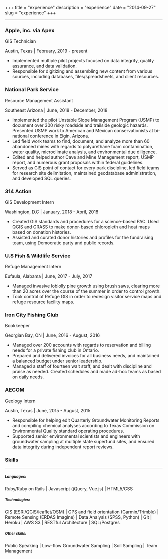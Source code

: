 +++
title = "experience"
description = "experience"
date = "2014-09-27"
slug = "experience"
+++
<hr>
<h3>Apple, inc. via Apex</h3>
<p>GIS Technician</p>
<p>Austin, Texas | February, 2019 - present</p>
<ul>
    <li>Implemented multiple pilot projects focused on data integrity, quality assurance, and data validation.</li>
    <li>Responsible for digitizing and assembling new content from various sources, including databases, files/spreadsheets, and client resources. </li>
</ul>
<h3>National Park Service</h3>
<p>Resource Management Assistant</p>
<p>Southeast Arizona | June, 2018 - December, 2018</p>
<ul>
    <li>Implemented the pilot Unstable Slope Management Program (USMP) to document over 300 risky roadside and trailside geologic hazards. Presented USMP work to American and Mexican conservationists at bi- national conference in Elgin, Arizona.</li>
    <li>Led field work teams to find, document, and analyze more than 60 abandoned mines with regards to polyurethane foam contamination, water quality, microclimate analysis, and environmental due diligence.</li>
    <li>Edited and helped author Cave and Mine Management report, USMP report, and numerous grant proposals within federal guidelines. </li>
    <li>Served as GIS point of contact for every park discipline, led field teams for research site delimitation,  maintained geodatabase administration, and developed SQL queries.</li>
</ul>
<h3>314 Action</h3>
<p>GIS Development Intern</p>
<p>Washington, D.C | January, 2018 - April, 2018</p>
<ul>
    <li>Created GIS standards and procedures for a science-based PAC. Used QGIS and GRASS to make donor-based chloropleth and heat maps based on donation histories.</li>
    <li>Assisted and curated donor histories and profiles for the fundraising team, using Democratic party and public records.</li>
</ul>
<h3>U.S Fish & Wildlife Service</h3>
<p>Refuge Management Intern</p>
<p>Eufaula, Alabama | June, 2017 - July, 2017</p>
<ul>
    <li>Managed invasive loblolly pine growth using brush saws, clearing more than 20 acres over the course of the summer in order to control growth.</li>
    <li>Took control of Refuge GIS in order to redesign visitor service maps and refuge resource facility maps.</li>
</ul>
<h3>Iron City Fishing Club</h3>
<p>Bookkeeper</p>
<p>Georgian Bay, ON | June, 2016 - August, 2016</p>
<ul>
    <li>Managed over 200 accounts with regards to reservation and billing needs for a private fishing club in Ontario.</li>
    <li>Prepared and delivered invoices for all business needs, and maintained a balanced budget under senior leadership.</li>
    <li>Managed a staff of fourteen wait staff, and dealt with discipline and praise as needed. Created schedules and made ad-hoc teams as based on daily needs.</li>
</ul>
<h3>AECOM</h3>
<p>Geology Intern</p>
<p>Austin, Texas | June, 2015 - August, 2015</p>
<ul>
    <li>Responsible for helping edit Quarterly Groundwater Monitoring Reports and compiling chemical analyses according to Texas Commission on Environmental Quality standard operating procedures. </li>
    <li>Supported senior environmental scientists and engineers with groundwater sampling at multiple state superfund sites, and ensured data integrity during independent report reviews. </li>
</ul>
<div class="skills">
    <h3>Skills</h3>
    <hr>
    <div class="skills-container">
        <h5 class="skills-header"><small>Languages:</small></h5>
        <a class="btn disabled">Ruby/Ruby on Rails</a> | 
        <a class="btn disabled">Javascript (jQuery, Vue.js)</a> | 
        <a class="btn disabled">HTML5/CSS</a> 
        <h5 class="skills-header"><small>Technologies:</small></h5>        
        <a class="btn disabled">GIS (ESRI/QGIS/leaflet/OSM)</a> | 
        <a class="btn disabled">GPS and field orientation (Garmin/Trimble)</a> | 
        <a class="btn disabled">Remote Sensing (ERDAS Imagine)</a> | 
        <a class="btn disabled">Data Analysis (SPSS, Python)</a> | 
        <a class="btn disabled">Git</a> | 
        <a class="btn disabled">Heroku</a> | 
        <a class="btn disabled">AWS S3</a> | 
        <a class="btn disabled">RESTful Architecture</a> | 
        <a class="btn disabled">SQL/Postgres</a>
        <h5 class="skills-header"><small>Other skills:</small></h5>
        <a class="btn disabled">Public Speaking</a> | 
        <a class="btn disabled">Low-flow Groundwater Sampling</a> | 
        <a class="btn disabled">Soil Sampling</a> | 
        <a class="btn disabled">Team Management</a>
</div>